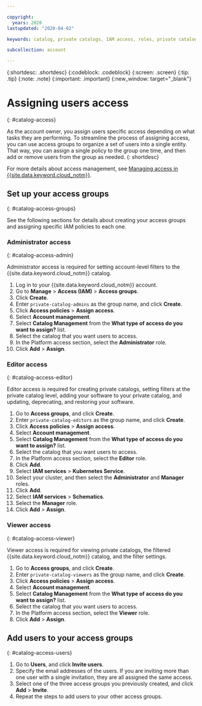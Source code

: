 ```yaml
---

copyright:
  years: 2020
lastupdated: "2020-04-02"

keywords: catalog, private catalogs, IAM access, roles, private catalog service, software, catalogs

subcollection: account

---
```


{:shortdesc: .shortdesc}
{:codeblock: .codeblock}
{:screen: .screen}
{:tip: .tip}
{:note: .note}
{:important: .important}
{:new_window: target="_blank"}

# Assigning users access
{: #catalog-access}

As the account owner, you assign users specific access depending on what tasks they are performing. To streamline the process of assigning access, you can use access groups to organize a set of users into a single entity. That way, you can assign a single policy to the group one time, and then add or remove users from the group as needed. 
{: shortdesc}

For more details about access management, see [Managing access in {{site.data.keyword.cloud_notm}}](/docs/iam?topic=iam-cloudaccess).

## Set up your access groups
{: #catalog-access-groups}

See the following sections for details about creating your access groups and assigning specific IAM policies to each one.

### Administrator access
{: #catalog-access-admin}

Administrator access is required for setting account-level filters to the {{site.data.keyword.cloud_notm}} catalog.   

1. Log in to your {{site.data.keyword.cloud_notm}} account.
2. Go to **Manage** > **Access (IAM)** > **Access groups**.
4. Click **Create**.
5. Enter `private-catalog-admins` as the group name, and click **Create**.
6. Click **Access policies** > **Assign access**.
7. Select **Account management**.
8. Select **Catalog Management** from the **What type of access do you want to assign?** list.
9. Select the catalog that you want users to access.
9. In the Platform access section, select the **Administrator** role.
10. Click **Add** > **Assign**.

### Editor access
{: #catalog-access-editor}

Editor access is required for creating private catalogs, setting filters at the private catalog level, adding your software to your private catalog, and updating, deprecating, and restoring your software.    

1. Go to **Access groups**, and click **Create**.
2. Enter `private-catalog-editors` as the group name, and click **Create**.
6. Click **Access policies** > **Assign access**.
7. Select **Account management**.
8. Select **Catalog Management** from the **What type of access do you want to assign?** list.
9. Select the catalog that you want users to access.
9. In the Platform access section, select the **Editor** role.
10. Click **Add**.
11. Select **IAM services** > **Kubernetes Service**.
12. Select your cluster, and then select the **Administrator** and **Manager** roles.
13. Click **Add**.
14. Select **IAM services** > **Schematics**.
15. Select the **Manager** role.
16. Click **Add** > **Assign**.

### Viewer access
{: #catalog-access-viewer}

Viewer access is required for viewing private catalogs, the filtered {{site.data.keyword.cloud_notm}} catalog, and the filter settings.   

1. Go to **Access groups**, and click **Create**.
2. Enter `private-catalog-viewers` as the group name, and click **Create**.
6. Click **Access policies** > **Assign access**.
7. Select **Account management**.
8. Select **Catalog Management** from the **What type of access do you want to assign?** list.
9. Select the catalog that you want users to access.
9. In the Platform access section, select the **Viewer** role.
10. Click **Add** > **Assign**.

## Add users to your access groups
{: #catalog-access-users}

1. Go to **Users**, and click **Invite users**.
2. Specify the email addresses of the users. If you are inviting more than one user with a single invitation, they are all assigned the same access.
3. Select one of the three access groups you previously created, and click **Add** > **Invite**.
4. Repeat the steps to add users to your other access groups. 














